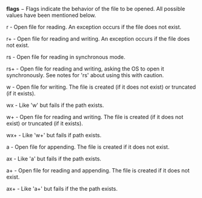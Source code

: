 **flags** − Flags indicate the behavior of the file to be opened. All possible values have been mentioned below.

r - Open file for reading. An exception occurs if the file does not exist.

r+ - Open file for reading and writing. An exception occurs if the file does not exist.

rs - Open file for reading in synchronous mode.

rs+ - Open file for reading and writing, asking the OS to open it synchronously. See notes for 'rs' about using this with caution.

w - Open file for writing. The file is created (if it does not exist) or truncated (if it exists).

wx - Like 'w' but fails if the path exists.

w+ - Open file for reading and writing. The file is created (if it does not exist) or truncated (if it exists).

wx+ - Like 'w+' but fails if path exists.

a - Open file for appending. The file is created if it does not exist.

ax - Like 'a' but fails if the path exists.

a+ - Open file for reading and appending. The file is created if it does not exist.

ax+ - Like 'a+' but fails if the the path exists.